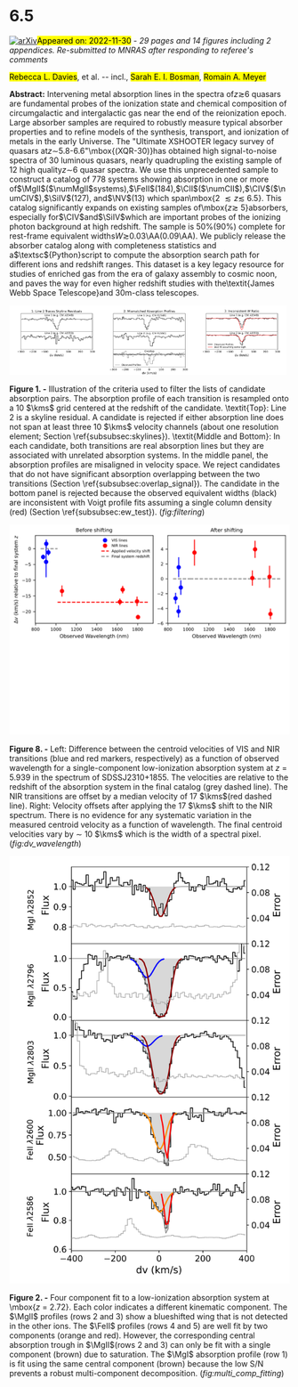 <div class="macros" style="visibility:hidden;">
$\newcommand{\ensuremath}{}$
$\newcommand{\xspace}{}$
$\newcommand{\object}[1]{\texttt{#1}}$
$\newcommand{\farcs}{{.}''}$
$\newcommand{\farcm}{{.}'}$
$\newcommand{\arcsec}{''}$
$\newcommand{\arcmin}{'}$
$\newcommand{\ion}[2]{#1#2}$
$\newcommand{\textsc}[1]{\textrm{#1}}$
$\newcommand{\hl}[1]{\textrm{#1}}$
$\newcommand{\NV}{\mbox{N \textsc{v}}}$
$\newcommand{\SiIV}{\mbox{Si \textsc{iv}}}$
$\newcommand{\CIV}{\mbox{C \textsc{iv}}}$
$\newcommand{\CII}{\mbox{C \textsc{ii}}}$
$\newcommand{\MgII}{\mbox{Mg \textsc{ii}}}$
$\newcommand{\SII}{\mbox{S \textsc{ii}}}$
$\newcommand{\ZnII}{\mbox{Zn \textsc{ii}}}$
$\newcommand{\TiII}{\mbox{Ti \textsc{ii}}}$
$\newcommand{\FeII}{\mbox{Fe \textsc{ii}}}$
$\newcommand{\AlII}{\mbox{Al \textsc{ii}}}$
$\newcommand{\AlIII}{\mbox{Al \textsc{iii}}}$
$\newcommand{\SiII}{\mbox{Si \textsc{ii}}}$
$\newcommand{\OI}{\mbox{O \textsc{i}}}$
$\newcommand{\HI}{\mbox{H \textsc{i}}}$
$\newcommand{\CoII}{\mbox{Co \textsc{ii}}}$
$\newcommand{\CrII}{\mbox{Cr \textsc{ii}}}$
$\newcommand{\CaII}{\mbox{Ca \textsc{ii}}}$
$\newcommand{\MnII}{\mbox{Mn \textsc{ii}}}$
$\newcommand{\NaI}{\mbox{Na \textsc{i}}}$
$\newcommand{\MgI}{\mbox{Mg \textsc{i}}}$
$\newcommand{\Lya}{Ly\alpha}$
$\newcommand{\numCIV}{479}$
$\newcommand{\numMgII}{360}$
$\newcommand{\numCII}{46}$
$\newcommand{\kms}{ km s^{-1}}$
$\newcommand{\bibtex}{\textsc{Bib}\!\TeX}$
$\newcommand{\appropto}{\mathrel{\vcenter{$
$  \offinterlineskip\halign{\hfil##\cr$
$    \propto\cr\noalign{\kern2pt}\sim\cr\noalign{\kern-2pt}}}}}$</div>

<div class="macros" style="visibility:hidden;">
$\newcommand{$\ensuremath$}{}$
$\newcommand{$\xspace$}{}$
$\newcommand{$\object$}[1]{\texttt{#1}}$
$\newcommand{$\farcs$}{{.}''}$
$\newcommand{$\farcm$}{{.}'}$
$\newcommand{$\arcsec$}{''}$
$\newcommand{$\arcmin$}{'}$
$\newcommand{$\ion$}[2]{#1#2}$
$\newcommand{$\textsc$}[1]{\textrm{#1}}$
$\newcommand{$\hl$}[1]{\textrm{#1}}$
$\newcommand{$\NV$}{\mbox{N $\textsc${v}}}$
$\newcommand{$\SiIV$}{\mbox{Si $\textsc${iv}}}$
$\newcommand{$\CIV$}{\mbox{C $\textsc${iv}}}$
$\newcommand{$\CII$}{\mbox{C $\textsc${ii}}}$
$\newcommand{$\MgII$}{\mbox{Mg $\textsc${ii}}}$
$\newcommand{$\SII$}{\mbox{S $\textsc${ii}}}$
$\newcommand{$\ZnII$}{\mbox{Zn $\textsc${ii}}}$
$\newcommand{$\TiII$}{\mbox{Ti $\textsc${ii}}}$
$\newcommand{$\FeII$}{\mbox{Fe $\textsc${ii}}}$
$\newcommand{$\AlII$}{\mbox{Al $\textsc${ii}}}$
$\newcommand{$\AlII$I}{\mbox{Al $\textsc${iii}}}$
$\newcommand{$\SiII$}{\mbox{Si $\textsc${ii}}}$
$\newcommand{$\OI$}{\mbox{O $\textsc${i}}}$
$\newcommand{$\HI$}{\mbox{H $\textsc${i}}}$
$\newcommand{$\CoII$}{\mbox{Co $\textsc${ii}}}$
$\newcommand{$\CrII$}{\mbox{Cr $\textsc${ii}}}$
$\newcommand{$\CaII$}{\mbox{Ca $\textsc${ii}}}$
$\newcommand{$\MnII$}{\mbox{Mn $\textsc${ii}}}$
$\newcommand{$\NaI$}{\mbox{Na $\textsc${i}}}$
$\newcommand{$\MgI$}{\mbox{Mg $\textsc${i}}}$
$\newcommand{$\Lya$}{Ly\alpha}$
$\newcommand{$\numCIV$}{479}$
$\newcommand{$\numMgII$}{360}$
$\newcommand{$\numCII$}{46}$
$\newcommand{$\kms$}{ km s^{-1}}$
$\newcommand{$\bibtex$}{$\textsc${Bib}\!\TeX}$
$\newcommand{\appropto}{\mathrel{\vcenter{$
$  \offinterlineskip\halign{\hfil##\cr$
$    \propto\cr\noalign{\kern2pt}\sim\cr\noalign{\kern-2pt}}}}}$</div>



<div id="title">

#  6.5

</div>
<div id="comments">

[![arXiv](https://img.shields.io/badge/arXiv-2211.15816-b31b1b.svg)](https://arxiv.org/abs/2211.15816)<mark>Appeared on: 2022-11-30</mark> - _29 pages and 14 figures including 2 appendices. Re-submitted to MNRAS after responding to referee's comments_

</div>
<div id="authors">

<mark><mark>Rebecca L. Davies</mark></mark>, et al. -- incl., <mark><mark>Sarah E. I. Bosman</mark></mark>, <mark><mark>Romain A. Meyer</mark></mark>

</div>
<div id="abstract">

**Abstract:** Intervening metal absorption lines in the spectra of$z\gtrsim$6 quasars are fundamental probes of the ionization state and chemical composition of circumgalactic and intergalactic gas near the end of the reionization epoch. Large absorber samples are required to robustly measure typical absorber properties and to refine models of the synthesis, transport, and ionization of metals in the early Universe. The "Ultimate XSHOOTER legacy survey of quasars at$z\sim$5.8-6.6"\mbox{(XQR-30)}has obtained high signal-to-noise spectra of 30 luminous quasars, nearly quadrupling the existing sample of 12 high quality$z\sim$6 quasar spectra. We use this unprecedented sample to construct a catalog of 778 systems showing absorption in one or more of$\MgII$($\numMgII$systems),$\FeII$(184),$\CII$($\numCII$),$\CIV$($\numCIV$),$\SiIV$(127), and$\NV$(13) which span\mbox{2 $\lesssim z \lesssim$ 6.5}. This catalog significantly expands on existing samples of\mbox{$z \gtrsim$ 5}absorbers, especially for$\CIV$and$\SiIV$which are important probes of the ionizing photon background at high redshift. The sample is 50\%(90\%) complete for rest-frame equivalent widths$W \gtrsim$0.03\AA(0.09\AA). We publicly release the absorber catalog along with completeness statistics and a$\textsc${Python}script to compute the absorption search path for different ions and redshift ranges. This dataset is a key legacy resource for studies of enriched gas from the era of galaxy assembly to cosmic noon, and paves the way for even higher redshift studies with the\textit{James Webb Space Telescope}and 30m-class telescopes.

</div>

<div id="div_fig1">

<img src="tmp_2211.15816/./spike_filtering.png" alt="Fig1.1" width="33%"/><img src="tmp_2211.15816/./velocity_mismatch_filtering.png" alt="Fig1.2" width="33%"/><img src="tmp_2211.15816/./ew_filtering.png" alt="Fig1.3" width="33%"/>

**Figure 1. -** Illustration of the criteria used to filter the lists of candidate absorption pairs. The absorption profile of each transition is resampled onto a 10 $\kms$ grid centered at the redshift of the candidate. \textit{Top}: Line 2 is a skyline residual. A candidate is rejected if either absorption line does not span at least three 10 $\kms$ velocity channels (about one resolution element; Section \ref{subsubsec:skylines}). \textit{Middle and Bottom}: In each candidate, both transitions are real absorption lines but they are associated with unrelated absorption systems. In the middle panel, the absorption profiles are misaligned in velocity space. We reject candidates that do not have significant absorption overlapping between the two transitions (Section \ref{subsubsec:overlap_signal}). The candidate in the bottom panel is rejected because the observed equivalent widths (black) are inconsistent with Voigt profile fits assuming a single column density (red) (Section \ref{subsubsec:ew_test}).  (*fig:filtering*)

</div>
<div id="div_fig2">

<img src="tmp_2211.15816/./SDSSJ2310+1855_5.93_offset_vs_wavelength.png" alt="Fig8" width="100%"/>

**Figure 8. -** Left: Difference between the centroid velocities of VIS and NIR transitions (blue and red markers, respectively) as a function of observed wavelength for a single-component low-ionization absorption system at $z$ = 5.939 in the spectrum of SDSSJ2310+1855. The velocities are relative to the redshift of the absorption system in the final catalog (grey dashed line). The NIR transitions are offset by a median velocity of 17 $\kms$(red dashed line). Right: Velocity offsets after applying the 17 $\kms$ shift to the NIR spectrum. There is no evidence for any systematic variation in the measured centroid velocity as a function of wavelength. The final centroid velocities vary by $\sim$ 10 $\kms$ which is the width of a spectral pixel. (*fig:dv_wavelength*)

</div>
<div id="div_fig3">

<img src="tmp_2211.15816/./ULASJ0148+0600_z2.7220.png" alt="Fig2" width="100%"/>

**Figure 2. -** Four component fit to a low-ionization absorption system at \mbox{$z$ = 2.72}. Each color indicates a different kinematic component. The $\MgII$ profiles (rows 2 and 3) show a blueshifted wing that is not detected in the other ions. The $\FeII$ profiles (rows 4 and 5) are well fit by two components (orange and red). However, the corresponding central absorption trough in $\MgII$(rows 2 and 3) can only be fit with a single component (brown) due to saturation. The $\MgI$ absorption profile (row 1) is fit using the same central component (brown) because the low S/N prevents a robust multi-component decomposition. (*fig:multi_comp_fitting*)

</div>